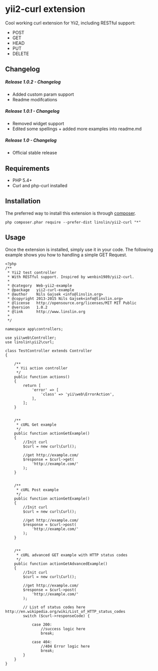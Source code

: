 yii2-curl extension
===================
Cool working curl extension for Yii2, including RESTful support:

 - POST
 - GET
 - HEAD
 - PUT
 - DELETE
 
Changelog
------------

##### Release 1.0.2 - Changelog

- Added custom param support
- Readme modifcations

##### Release 1.0.1 - Changelog

- Removed widget support
- Edited some spellings + added more examples into readme.md

##### Release 1.0 - Changelog

- Official stable release


Requirements
------------
- PHP 5.4+
- Curl and php-curl installed


Installation
------------

The preferred way to install this extension is through [composer](http://getcomposer.org/download/).

```
php composer.phar require --prefer-dist linslin/yii2-curl "*"
```


Usage
-----

Once the extension is installed, simply use it in your code. The following example shows you how to handling a simple GET Request. 

```
<?php
/**
 * Yii2 test controller
 * With RESTful support. Inspired by wenbin1989/yii2-curl.
 *
 * @category  Web-yii2-example
 * @package   yii2-curl-example
 * @author    Nils Gajsek <info@linslin.org>
 * @copyright 2013-2015 Nils Gajsek<info@linslin.org>
 * @license   http://opensource.org/licenses/MIT MIT Public
 * @version   1.0.2
 * @link      http://www.linslin.org
 *
 */

namespace app\controllers;

use yii\web\Controller;
use linslin\yii2\curl;

class TestController extends Controller
{

    /**
     * Yii action controller
     */
    public function actions()
    {
        return [
            'error' => [
                'class' => 'yii\web\ErrorAction',
            ],
        ];
    }
    

    /**
     * cURL Get example
     */
    public function actionGetExample()
    {
        //Init curl
        $curl = new curl\Curl();

        //get http://example.com/
        $response = $curl->get(
            'http://example.com/'
        );
    }
    

    /**
     * cURL Post example
     */
    public function actionGetExample()
    {
        //Init curl
        $curl = new curl\Curl();

        //get http://example.com/
        $response = $curl->post(
            'http://example.com/'
        );
    }
    

    /**
     * cURL advanced GET example with HTTP status codes
     */
    public function actionGetAdvancedExample()
    {
        //Init curl
        $curl = new curl\Curl();

        //get http://example.com/
        $response = $curl->post(
            'http://example.com/'
        );
        
        // List of status codes here http://en.wikipedia.org/wiki/List_of_HTTP_status_codes
        switch ($curl->responseCode) {
        
            case 200:
                //success logic here
                break;
                
            case 404:
                //404 Error logic here
                break;
        }
    }
}
```

